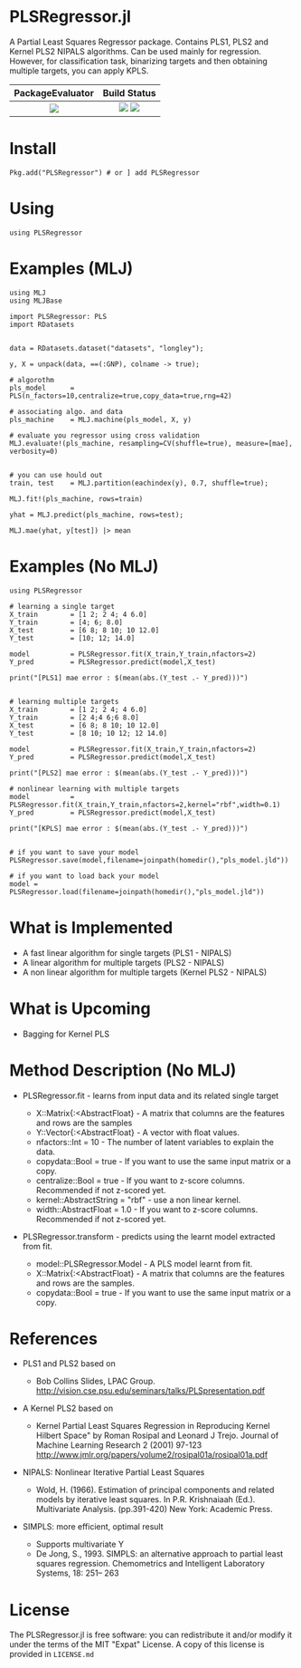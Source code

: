 PLSRegressor.jl
======

A Partial Least Squares Regressor package. Contains PLS1, PLS2 and Kernel PLS2 NIPALS algorithms.
Can be used mainly for regression. However, for classification task, binarizing targets and then obtaining multiple targets, you can apply KPLS.


| **PackageEvaluator**            | **Build Status**                          |
|:-------------------------------:|:-----------------------------------------:|
| [![][pkg-0.6-img]][pkg-0.6-url] | [![][travis-img]][travis-url] [![][codecov-img]][codecov-url] |

[travis-img]: https://travis-ci.org/lalvim/PLSRegressor.jl.svg?branch=master
[travis-url]: https://travis-ci.org/lalvim/PLSRegressor.jl

[codecov-img]: http://codecov.io/github/lalvim/PLSRegressor.jl/coverage.svg?branch=master
[codecov-url]: http://codecov.io/github/lalvim/PLSRegressor.jl?branch=master

[issues-url]: https://github.com/lalvim/PLSRegressor.jl/issues

[pkg-0.6-img]: http://pkg.julialang.org/badges/PLSRegressor_0.6.svg
[pkg-0.6-url]: http://pkg.julialang.org/?pkg=PLSRegressor&ver=0.6
[pkg-0.7-img]: http://pkg.julialang.org/badges/PLSRegressor_0.7.svg
[pkg-0.7-url]: http://pkg.julialang.org/?pkg=PLSRegressor&ver=0.7

Install
=======

    Pkg.add("PLSRegressor") # or ] add PLSRegressor

Using
=====

    using PLSRegressor

Examples (MLJ)
========

    using MLJ
    using MLJBase

    import PLSRegressor: PLS
    import RDatasets


    data = RDatasets.dataset("datasets", "longley");

    y, X = unpack(data, ==(:GNP), colname -> true);

    # algorothm
    pls_model      = PLS(n_factors=10,centralize=true,copy_data=true,rng=42)

    # associating algo. and data
    pls_machine    = MLJ.machine(pls_model, X, y)

    # evaluate you regressor using cross validation
    MLJ.evaluate!(pls_machine, resampling=CV(shuffle=true), measure=[mae], verbosity=0)


    # you can use hould out
    train, test    = MLJ.partition(eachindex(y), 0.7, shuffle=true); 

    MLJ.fit!(pls_machine, rows=train)

    yhat = MLJ.predict(pls_machine, rows=test);

    MLJ.mae(yhat, y[test]) |> mean

Examples (No MLJ)
========

    using PLSRegressor

    # learning a single target
    X_train        = [1 2; 2 4; 4 6.0]
    Y_train        = [4; 6; 8.0]
    X_test         = [6 8; 8 10; 10 12.0]
    Y_test         = [10; 12; 14.0]

    model          = PLSRegressor.fit(X_train,Y_train,nfactors=2)
    Y_pred         = PLSRegressor.predict(model,X_test)

    print("[PLS1] mae error : $(mean(abs.(Y_test .- Y_pred)))")


    # learning multiple targets
    X_train        = [1 2; 2 4; 4 6.0]
    Y_train        = [2 4;4 6;6 8.0]
    X_test         = [6 8; 8 10; 10 12.0]
    Y_test         = [8 10; 10 12; 12 14.0]

    model          = PLSRegressor.fit(X_train,Y_train,nfactors=2)
    Y_pred         = PLSRegressor.predict(model,X_test)

    print("[PLS2] mae error : $(mean(abs.(Y_test .- Y_pred)))")

    # nonlinear learning with multiple targets
    model          = PLSRegressor.fit(X_train,Y_train,nfactors=2,kernel="rbf",width=0.1)
    Y_pred         = PLSRegressor.predict(model,X_test)

    print("[KPLS] mae error : $(mean(abs.(Y_test .- Y_pred)))")


    # if you want to save your model
    PLSRegressor.save(model,filename=joinpath(homedir(),"pls_model.jld"))

    # if you want to load back your model
    model = PLSRegressor.load(filename=joinpath(homedir(),"pls_model.jld"))



What is Implemented
======
* A fast linear algorithm for single targets (PLS1 - NIPALS)
* A linear algorithm for multiple targets (PLS2 - NIPALS)
* A non linear algorithm for multiple targets (Kernel PLS2 - NIPALS)


What is Upcoming
=======
* Bagging for Kernel PLS

Method Description (No MLJ)
=======

* PLSRegressor.fit - learns from input data and its related single target
    * X::Matrix{:<AbstractFloat} - A matrix that columns are the features and rows are the samples
    * Y::Vector{:<AbstractFloat} - A vector with float values.
    * nfactors::Int = 10 - The number of latent variables to explain the data.
    * copydata::Bool = true - If you want to use the same input matrix or a copy.
    * centralize::Bool = true - If you want to z-score columns. Recommended if not z-scored yet.
    * kernel::AbstractString = "rbf" - use a non linear kernel.
    * width::AbstractFloat   = 1.0 - If you want to z-score columns. Recommended if not z-scored yet.

* PLSRegressor.transform - predicts using the learnt model extracted from fit.
    * model::PLSRegressor.Model - A PLS model learnt from fit.
    * X::Matrix{:<AbstractFloat} - A matrix that columns are the features and rows are the samples.
    * copydata::Bool = true - If you want to use the same input matrix or a copy.


References
=======
* PLS1 and PLS2 based on
   * Bob Collins Slides, LPAC Group. http://vision.cse.psu.edu/seminars/talks/PLSpresentation.pdf
* A Kernel PLS2 based on
   * Kernel Partial Least Squares Regression in Reproducing Kernel Hilbert Space" by Roman Rosipal and Leonard J Trejo. Journal of Machine Learning Research 2 (2001) 97-123 http://www.jmlr.org/papers/volume2/rosipal01a/rosipal01a.pdf

* NIPALS: Nonlinear Iterative Partial Least Squares
    * Wold, H. (1966). Estimation of principal components and related models
by iterative least squares. In P.R. Krishnaiaah (Ed.). Multivariate Analysis.
(pp.391-420) New York: Academic Press.

* SIMPLS: more efficient, optimal result
    * Supports multivariate Y
    * De Jong, S., 1993. SIMPLS: an alternative approach to partial least squares
regression. Chemometrics and Intelligent Laboratory Systems, 18: 251–
263

License
=======

The PLSRegressor.jl is free software: you can redistribute it and/or modify it under the terms of the MIT "Expat"
License. A copy of this license is provided in ``LICENSE.md``
